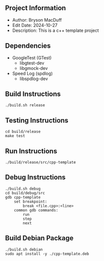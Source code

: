 ## Project Information
* Author: Bryson MacDuff
* Edit Date: 2024-10-27
* Description: This is a c++ template project
## Dependencies
* GoogleTest (GTest)
    * libgtest-dev
    * libgmock-dev
* Speed Log (spdlog)
    * libspdlog-dev
## Build Instructions
    ./build.sh release
## Testing Instructions
    cd build/release
    make test
## Run Instructions
    ./build/release/src/cpp-template
## Debug Instructions
    ./build.sh debug
    cd build/debug/src
    gdb cpp-template
        set breakpoint:
            break <file.cpp>:<line>
        common gdb commands:
            run
            step
            next
## Build Debian Package
    ./build.sh debian
    sudo apt install -y ./cpp-template.deb
